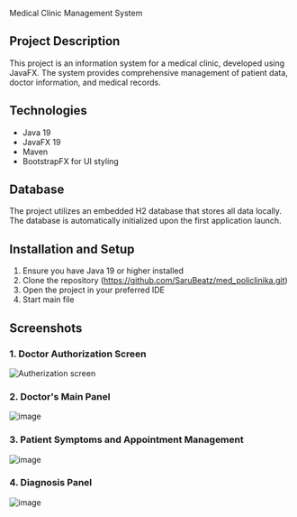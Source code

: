 Medical Clinic Management System

## Project Description
This project is an information system for a medical clinic, developed using JavaFX. The system provides comprehensive management of patient data, doctor information, and medical records.

## Technologies
- Java 19
- JavaFX 19
- Maven
- BootstrapFX for UI styling

## Database
The project utilizes an embedded H2 database that stores all data locally. The database is automatically initialized upon the first application launch.

## Installation and Setup
1. Ensure you have Java 19 or higher installed
2. Clone the repository (https://github.com/SaruBeatz/med_policlinika.git)
3. Open the project in your preferred IDE
4. Start main file

## Screenshots
### 1. Doctor Authorization Screen
![Autherization screen](https://github.com/user-attachments/assets/7f3d3317-4961-45ce-bda3-032be41868dd)
### 2. Doctor's Main Panel
![image](https://github.com/user-attachments/assets/9cd62640-35d2-407f-984a-581ae1a51960)
### 3. Patient Symptoms and Appointment Management
![image](https://github.com/user-attachments/assets/e0c9a9d4-8d48-4839-a987-66af0aea4e9c)
### 4. Diagnosis Panel
![image](https://github.com/user-attachments/assets/95d247ca-5581-494b-b2ab-3df6f66c4ed0)


